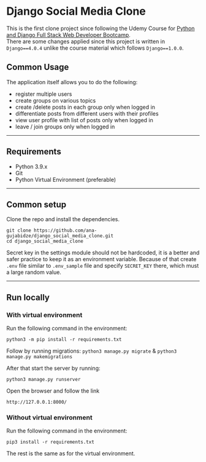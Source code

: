 # Django Social Media Clone

This is the first clone project since following the Udemy Course for [Python and Django Full Stack Web Developer Bootcamp](https://www.udemy.com/course/python-and-django-full-stack-web-developer-bootcamp/).<br />
There are some changes applied since this project is written in `Django==4.0.4` unlike the course material which follows `Django==1.0.0`.

## Common Usage
The application itself allows you to do the following:
- register multiple users
- create groups on various topics
- create /delete posts in each group only when logged in
- differentiate posts from different users with their profiles
- view user profile with list of posts only when logged in
- leave / join groups only when logged in

---

## Requirements
- Python 3.9.x
- Git
- Python Virtual Environment (preferable)
---
## Common setup
Clone the repo and install the dependencies.
``` 
git clone https://github.com/ana-gujabidze/django_social_media_clone.git
cd django_social_media_clone
```
Secret key in the settings module should not be hardcoded, it is a better and safer practice to keep it as an environment variable. Because of that create `.env` file similar to `.env_sample` file and specify `SECRET_KEY` there, which must a large random value.

---
## Run locally

### With virtual environment

Run the following command in the environment:
```
python3 -m pip install -r requirements.txt
```
Follow by running migrations:
`python3 manage.py migrate` & `python3 manage.py makemigrations`

After that start the server by running:
```
python3 manage.py runserver
```
Open the browser and follow the link 
```
http://127.0.0.1:8000/
```

### Without virtual environment

Run the following command in the environment:
```
pip3 install -r requirements.txt
```
The rest is the same as for the virtual environment.
